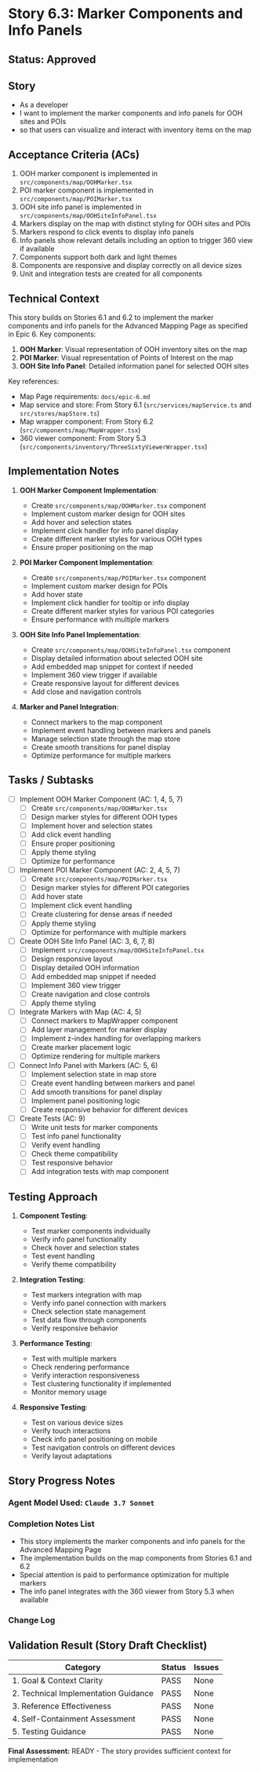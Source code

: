 # Story 6.3: Marker Components and Info Panels

## Status: Approved

## Story

- As a developer
- I want to implement the marker components and info panels for OOH sites and POIs
- so that users can visualize and interact with inventory items on the map

## Acceptance Criteria (ACs)

1. OOH marker component is implemented in `src/components/map/OOHMarker.tsx`
2. POI marker component is implemented in `src/components/map/POIMarker.tsx`
3. OOH site info panel is implemented in `src/components/map/OOHSiteInfoPanel.tsx`
4. Markers display on the map with distinct styling for OOH sites and POIs
5. Markers respond to click events to display info panels
6. Info panels show relevant details including an option to trigger 360 view if available
7. Components support both dark and light themes
8. Components are responsive and display correctly on all device sizes
9. Unit and integration tests are created for all components

## Technical Context

This story builds on Stories 6.1 and 6.2 to implement the marker components and info panels for the Advanced Mapping Page as specified in Epic 6. Key components:

1. **OOH Marker**: Visual representation of OOH inventory sites on the map
2. **POI Marker**: Visual representation of Points of Interest on the map
3. **OOH Site Info Panel**: Detailed information panel for selected OOH sites

Key references:
- Map Page requirements: `docs/epic-6.md`
- Map service and store: From Story 6.1 (`src/services/mapService.ts` and `src/stores/mapStore.ts`)
- Map wrapper component: From Story 6.2 (`src/components/map/MapWrapper.tsx`)
- 360 viewer component: From Story 5.3 (`src/components/inventory/ThreeSixtyViewerWrapper.tsx`)

## Implementation Notes

1. **OOH Marker Component Implementation**:
   - Create `src/components/map/OOHMarker.tsx` component
   - Implement custom marker design for OOH sites
   - Add hover and selection states
   - Implement click handler for info panel display
   - Create different marker styles for various OOH types
   - Ensure proper positioning on the map

2. **POI Marker Component Implementation**:
   - Create `src/components/map/POIMarker.tsx` component
   - Implement custom marker design for POIs
   - Add hover state
   - Implement click handler for tooltip or info display
   - Create different marker styles for various POI categories
   - Ensure performance with multiple markers

3. **OOH Site Info Panel Implementation**:
   - Create `src/components/map/OOHSiteInfoPanel.tsx` component
   - Display detailed information about selected OOH site
   - Add embedded map snippet for context if needed
   - Implement 360 view trigger if available
   - Create responsive layout for different devices
   - Add close and navigation controls

4. **Marker and Panel Integration**:
   - Connect markers to the map component
   - Implement event handling between markers and panels
   - Manage selection state through the map store
   - Create smooth transitions for panel display
   - Optimize performance for multiple markers

## Tasks / Subtasks

- [ ] Implement OOH Marker Component (AC: 1, 4, 5, 7)
  - [ ] Create `src/components/map/OOHMarker.tsx`
  - [ ] Design marker styles for different OOH types
  - [ ] Implement hover and selection states
  - [ ] Add click event handling
  - [ ] Ensure proper positioning
  - [ ] Apply theme styling
  - [ ] Optimize for performance

- [ ] Implement POI Marker Component (AC: 2, 4, 5, 7)
  - [ ] Create `src/components/map/POIMarker.tsx`
  - [ ] Design marker styles for different POI categories
  - [ ] Add hover state
  - [ ] Implement click event handling
  - [ ] Create clustering for dense areas if needed
  - [ ] Apply theme styling
  - [ ] Optimize for performance with multiple markers

- [ ] Create OOH Site Info Panel (AC: 3, 6, 7, 8)
  - [ ] Implement `src/components/map/OOHSiteInfoPanel.tsx`
  - [ ] Design responsive layout
  - [ ] Display detailed OOH information
  - [ ] Add embedded map snippet if needed
  - [ ] Implement 360 view trigger
  - [ ] Create navigation and close controls
  - [ ] Apply theme styling

- [ ] Integrate Markers with Map (AC: 4, 5)
  - [ ] Connect markers to MapWrapper component
  - [ ] Add layer management for marker display
  - [ ] Implement z-index handling for overlapping markers
  - [ ] Create marker placement logic
  - [ ] Optimize rendering for multiple markers

- [ ] Connect Info Panel with Markers (AC: 5, 6)
  - [ ] Implement selection state in map store
  - [ ] Create event handling between markers and panel
  - [ ] Add smooth transitions for panel display
  - [ ] Implement panel positioning logic
  - [ ] Create responsive behavior for different devices

- [ ] Create Tests (AC: 9)
  - [ ] Write unit tests for marker components
  - [ ] Test info panel functionality
  - [ ] Verify event handling
  - [ ] Check theme compatibility
  - [ ] Test responsive behavior
  - [ ] Add integration tests with map component

## Testing Approach

1. **Component Testing**:
   - Test marker components individually
   - Verify info panel functionality
   - Check hover and selection states
   - Test event handling
   - Verify theme compatibility

2. **Integration Testing**:
   - Test markers integration with map
   - Verify info panel connection with markers
   - Check selection state management
   - Test data flow through components
   - Verify responsive behavior

3. **Performance Testing**:
   - Test with multiple markers
   - Check rendering performance
   - Verify interaction responsiveness
   - Test clustering functionality if implemented
   - Monitor memory usage

4. **Responsive Testing**:
   - Test on various device sizes
   - Verify touch interactions
   - Check info panel positioning on mobile
   - Test navigation controls on different devices
   - Verify layout adaptations

## Story Progress Notes

### Agent Model Used: `Claude 3.7 Sonnet`

### Completion Notes List

- This story implements the marker components and info panels for the Advanced Mapping Page
- The implementation builds on the map components from Stories 6.1 and 6.2
- Special attention is paid to performance optimization for multiple markers
- The info panel integrates with the 360 viewer from Story 5.3 when available

### Change Log

## Validation Result (Story Draft Checklist)

| Category                             | Status | Issues |
| ------------------------------------ | ------ | ------ |
| 1. Goal & Context Clarity            | PASS   | None   |
| 2. Technical Implementation Guidance | PASS   | None   |
| 3. Reference Effectiveness           | PASS   | None   |
| 4. Self-Containment Assessment       | PASS   | None   |
| 5. Testing Guidance                  | PASS   | None   |

**Final Assessment:** READY - The story provides sufficient context for implementation 